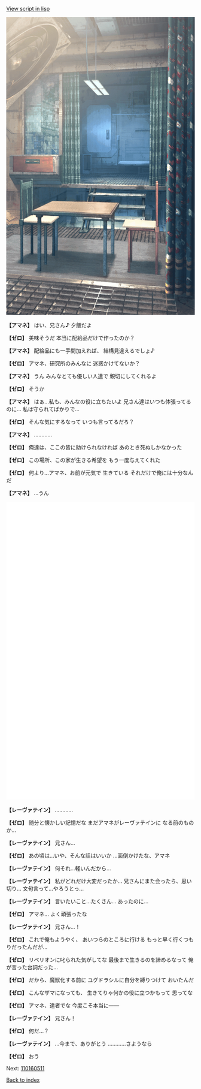 [View script in lisp](../scripts/110160460.txt)

![zero_room_morning.png](../images/backgrounds/zero_room_morning.png)

**【アマネ】**
はい、兄さん♪
夕飯だよ

**【ゼロ】**
美味そうだ
本当に配給品だけで作ったのか？

**【アマネ】**
配給品にも一手間加えれば、
結構見違えるでしょ♪

**【ゼロ】**
アマネ、研究所のみんなに
迷惑かけてないか？

**【アマネ】**
うん
みんなとても優しい人達で
親切にしてくれるよ

**【ゼロ】**
そうか

**【アマネ】**
はぁ…私も、みんなの役に立ちたいよ
兄さん達はいつも体張ってるのに…
私は守られてばかりで…

**【ゼロ】**
そんな気にするなって
いつも言ってるだろ？

**【アマネ】**
…………

**【ゼロ】**
俺達は、ここの皆に助けられなければ
あのとき死ぬしかなかった

**【ゼロ】**
この場所、この家が生きる希望を
もう一度与えてくれた

**【ゼロ】**
何より…アマネ、お前が元気で
生きている
それだけで俺には十分なんだ

**【アマネ】**
…うん

![bg_white.png](../images/backgrounds/bg_white.png)

**【レーヴァテイン】**
…………

**【ゼロ】**
随分と懐かしい記憶だな
まだアマネがレーヴァテインに
なる前のものか…

**【レーヴァテイン】**
兄さん…

**【ゼロ】**
あの頃は…いや、そんな話はいいか
…面倒かけたな、アマネ

**【レーヴァテイン】**
何それ…軽いんだから…

**【レーヴァテイン】**
私がどれだけ大変だったか…
兄さんにまた会ったら、思い切り…
文句言って…やろうとっ…

**【レーヴァテイン】**
言いたいこと…たくさん…
あったのに…

**【ゼロ】**
アマネ…
よく頑張ったな

**【レーヴァテイン】**
兄さん…！

**【ゼロ】**
これで俺もようやく、
あいつらのところに行ける
もっと早く行くつもりだったんだが…

**【ゼロ】**
リベリオンに叱られた気がしてな
最後まで生きるのを諦めるなって
俺が言った台詞だった…

**【ゼロ】**
だから、魔獣化する前に
ユグドラシルに自分を縛りつけて
おいたんだ

**【ゼロ】**
こんなザマになっても、
生きてりゃ何かの役に立つかもって
思ってな

**【ゼロ】**
アマネ、達者でな
今度こそ本当に――

**【レーヴァテイン】**
兄さん！

**【ゼロ】**
何だ…？

**【レーヴァテイン】**
…今まで、ありがとう
…………さようなら

**【ゼロ】**
おう


Next: [110160511](110160511.md)

[Back to index](index.md)
